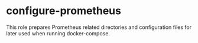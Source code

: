 configure-prometheus
====================

This role prepares Prometheus related directories and configuration files for later used when running docker-compose.
